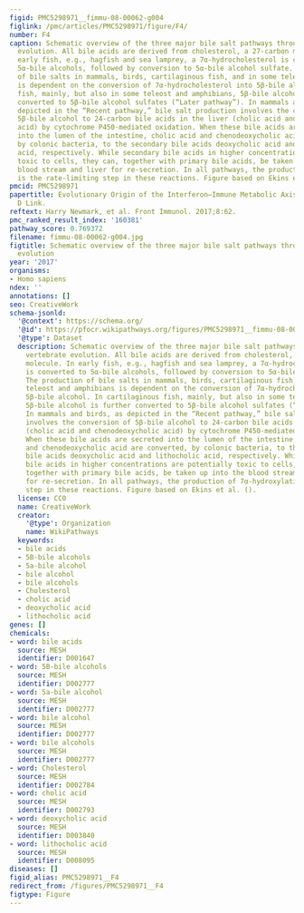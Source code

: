 ```yaml
---
figid: PMC5298971__fimmu-08-00062-g004
figlink: /pmc/articles/PMC5298971/figure/F4/
number: F4
caption: Schematic overview of the three major bile salt pathways throughout vertebrate
  evolution. All bile acids are derived from cholesterol, a 27-carbon molecule. In
  early fish, e.g., hagfish and sea lamprey, a 7α-hydrocholesterol is converted to
  5α-bile alcohols, followed by conversion to 5α-bile alcohol sulfate. The production
  of bile salts in mammals, birds, cartilaginous fish, and in some teleost and amphibians
  is dependent on the conversion of 7α-hydrocholesterol into 5β-bile alcohol. In cartilaginous
  fish, mainly, but also in some teleost and amphibians, 5β-bile alcohol is further
  converted to 5β-bile alcohol sulfates (“Later pathway”). In mammals and birds, as
  depicted in the “Recent pathway,” bile salt production involves the conversion of
  5β-bile alcohol to 24-carbon bile acids in the liver (cholic acid and chenodeoxycholic
  acid) by cytochrome P450-mediated oxidation. When these bile acids are secreted
  into the lumen of the intestine, cholic acid and chenodeoxycholic acid are converted,
  by colonic bacteria, to the secondary bile acids deoxycholic acid and lithocholic
  acid, respectively. While secondary bile acids in higher concentrations are potentially
  toxic to cells, they can, together with primary bile acids, be taken up into the
  blood stream and liver for re-secretion. In all pathways, the production of 7α-hydroxylation
  is the rate-limiting step in these reactions. Figure based on Ekins et al. ().
pmcid: PMC5298971
papertitle: Evolutionary Origin of the Interferon–Immune Metabolic Axis: The Sterol–Vitamin
  D Link.
reftext: Harry Newmark, et al. Front Immunol. 2017;8:62.
pmc_ranked_result_index: '160381'
pathway_score: 0.769372
filename: fimmu-08-00062-g004.jpg
figtitle: Schematic overview of the three major bile salt pathways throughout vertebrate
  evolution
year: '2017'
organisms:
- Homo sapiens
ndex: ''
annotations: []
seo: CreativeWork
schema-jsonld:
  '@context': https://schema.org/
  '@id': https://pfocr.wikipathways.org/figures/PMC5298971__fimmu-08-00062-g004.html
  '@type': Dataset
  description: Schematic overview of the three major bile salt pathways throughout
    vertebrate evolution. All bile acids are derived from cholesterol, a 27-carbon
    molecule. In early fish, e.g., hagfish and sea lamprey, a 7α-hydrocholesterol
    is converted to 5α-bile alcohols, followed by conversion to 5α-bile alcohol sulfate.
    The production of bile salts in mammals, birds, cartilaginous fish, and in some
    teleost and amphibians is dependent on the conversion of 7α-hydrocholesterol into
    5β-bile alcohol. In cartilaginous fish, mainly, but also in some teleost and amphibians,
    5β-bile alcohol is further converted to 5β-bile alcohol sulfates (“Later pathway”).
    In mammals and birds, as depicted in the “Recent pathway,” bile salt production
    involves the conversion of 5β-bile alcohol to 24-carbon bile acids in the liver
    (cholic acid and chenodeoxycholic acid) by cytochrome P450-mediated oxidation.
    When these bile acids are secreted into the lumen of the intestine, cholic acid
    and chenodeoxycholic acid are converted, by colonic bacteria, to the secondary
    bile acids deoxycholic acid and lithocholic acid, respectively. While secondary
    bile acids in higher concentrations are potentially toxic to cells, they can,
    together with primary bile acids, be taken up into the blood stream and liver
    for re-secretion. In all pathways, the production of 7α-hydroxylation is the rate-limiting
    step in these reactions. Figure based on Ekins et al. ().
  license: CC0
  name: CreativeWork
  creator:
    '@type': Organization
    name: WikiPathways
  keywords:
  - bile acids
  - 5B-bile alcohols
  - 5a-bile alcohol
  - bile alcohol
  - bile alcohols
  - Cholesterol
  - cholic acid
  - deoxycholic acid
  - lithocholic acid
genes: []
chemicals:
- word: bile acids
  source: MESH
  identifier: D001647
- word: 5B-bile alcohols
  source: MESH
  identifier: D002777
- word: 5a-bile alcohol
  source: MESH
  identifier: D002777
- word: bile alcohol
  source: MESH
  identifier: D002777
- word: bile alcohols
  source: MESH
  identifier: D002777
- word: Cholesterol
  source: MESH
  identifier: D002784
- word: cholic acid
  source: MESH
  identifier: D002793
- word: deoxycholic acid
  source: MESH
  identifier: D003840
- word: lithocholic acid
  source: MESH
  identifier: D008095
diseases: []
figid_alias: PMC5298971__F4
redirect_from: /figures/PMC5298971__F4
figtype: Figure
---
```

